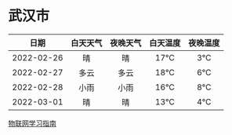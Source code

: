 # 武汉市
|日期|白天天气|夜晚天气|白天温度|夜晚温度|
|:--:|:--:|:--:|:--:|:--:|
|2022-02-26|晴|晴|17℃|3℃|
|2022-02-27|多云|多云|18℃|6℃|
|2022-02-28|小雨|小雨|16℃|8℃|
|2022-03-01|晴|晴|13℃|4℃|
 
[物联网学习指南](http://doc.lziqi.top/IoT)
